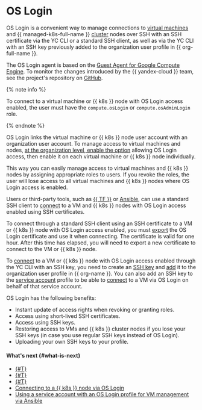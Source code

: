 # OS Login

OS Login is a convenient way to manage connections to [virtual machines](../../compute/concepts/vm.md) and {{ managed-k8s-full-name }} [cluster](../../managed-kubernetes/concepts/index.md#kubernetes-cluster) nodes over SSH with an SSH certificate via the YC CLI or a standard SSH client, as well as via the YC CLI with an SSH key previously added to the organization user profile in {{ org-full-name }}.

The OS Login agent is based on the [Guest Agent for Google Compute Engine](https://github.com/GoogleCloudPlatform/guest-agent). To monitor the changes introduced by the {{ yandex-cloud }} team, see the project's repository on [GitHub](https://github.com/yandex-cloud/yandex-cloud-guest-agent).

{% note info %}

To connect to a virtual machine or {{ k8s }} node with OS Login access enabled, the user must have the `compute.osLogin` or `compute.osAdminLogin` role.

{% endnote %}

OS Login links the virtual machine or {{ k8s }} node user account with an organization user account. To manage access to virtual machines and nodes, [at the organization level, enable the option](../operations/os-login-access.md) allowing OS Login access, then enable it on each virtual machine or {{ k8s }} node individually.

This way you can easily manage access to virtual machines and {{ k8s }} nodes by assigning appropriate roles to users. If you revoke the roles, the user will lose access to all virtual machines and {{ k8s }} nodes where OS Login access is enabled.

Users or third-party tools, such as [{{ TF }}](https://www.terraform.io/) or [Ansible](https://www.ansible.com/), can use a standard SSH client to [connect](../../compute/operations/vm-connect/os-login.md#connect-via-exported-certificate) to a VM and {{ k8s }} nodes with OS Login access enabled using SSH certificates.

To connect through a standard SSH client using an SSH certificate to a VM or {{ k8s }} node with OS Login access enabled, you must [export](../../compute/operations/vm-connect/os-login-export-certificate.md) the OS Login certificate and use it when connecting. The certificate is valid for one hour. After this time has elapsed, you will need to export a new certificate to connect to the VM or {{ k8s }} node.

To [connect](../../compute/operations/vm-connect/os-login.md#connect-via-key) to a VM or {{ k8s }} node with OS Login access enabled through the YC CLI with an SSH key, you need to create an [SSH key](../../compute/operations/vm-connect/ssh.md#creating-ssh-keys) and [add](../../organization/operations/add-ssh.md) it to the organization user profile in {{ org-name }}. You can also add an SSH key to the [service account](../../iam/concepts/users/service-accounts.md) profile to be able to [connect](../tutorials/sa-oslogin-ansible.md) to a VM via OS Login on behalf of that service account.

OS Login has the following benefits:

* Instant update of access rights when revoking or granting roles.
* Access using short-lived SSH certificates.
* Access using SSH keys.
* Restoring access to VMs and {{ k8s }} cluster nodes if you lose your SSH keys (in case you use regular SSH keys instead of OS Login).
* Uploading your own SSH keys to your profile.

#### What's next {#what-is-next}

* [{#T}](../operations/os-login-access.md)
* [{#T}](../operations/os-login-profile-create.md)
* [{#T}](../../compute/operations/vm-connect/os-login.md)
* [Connecting to a {{ k8s }} node via OS Login](../../managed-kubernetes/operations/node-connect-oslogin.md)
* [Using a service account with an OS Login profile for VM management via Ansible](../tutorials/sa-oslogin-ansible.md)